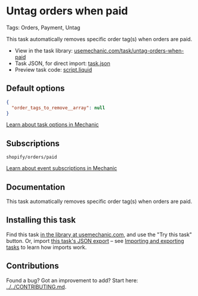 # Untag orders when paid

Tags: Orders, Payment, Untag

This task automatically removes specific order tag(s) when orders are paid.

* View in the task library: [usemechanic.com/task/untag-orders-when-paid](https://usemechanic.com/task/untag-orders-when-paid)
* Task JSON, for direct import: [task.json](../../tasks/untag-orders-when-paid.json)
* Preview task code: [script.liquid](./script.liquid)

## Default options

```json
{
  "order_tags_to_remove__array": null
}
```

[Learn about task options in Mechanic](https://docs.usemechanic.com/article/471-task-options)

## Subscriptions

```liquid
shopify/orders/paid
```

[Learn about event subscriptions in Mechanic](https://docs.usemechanic.com/article/408-subscriptions)

## Documentation

This task automatically removes specific order tag(s) when orders are paid.

## Installing this task

Find this task [in the library at usemechanic.com](https://usemechanic.com/task/untag-orders-when-paid), and use the "Try this task" button. Or, import [this task's JSON export](../../tasks/untag-orders-when-paid.json) – see [Importing and exporting tasks](https://docs.usemechanic.com/article/505-importing-and-exporting-tasks) to learn how imports work.

## Contributions

Found a bug? Got an improvement to add? Start here: [../../CONTRIBUTING.md](../../CONTRIBUTING.md).

